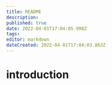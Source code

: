 ```yaml
---
title: README
description: 
published: true
date: 2022-04-01T17:04:05.998Z
tags: 
editor: markdown
dateCreated: 2022-04-01T17:04:03.863Z
---
```


# introduction

